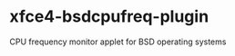xfce4-bsdcpufreq-plugin
=======================

CPU frequency monitor applet for BSD operating systems
